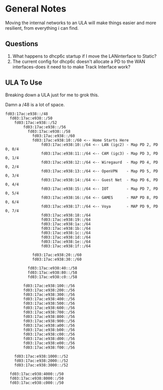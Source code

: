 # General Notes
Moving the internal networks to an ULA will make things easier and more resilient, from everything i can find.

## Questions
1) What happens to dhcp6c startup if I move the LANinterface to Static?
2) The current config for dhcp6c doesn't allocate a PD to the WAN interfaces-does it need to to make Track Interface work?

## ULA To Use
Breaking down a ULA just for me to grok this.

Damn a /48 is a lot of space.

```
fd03:17ac:e938::/48
  fd03:17ac:e938::/50
    fd03:17ac:e938::/52
        fd03:17ac:e938::/56
          fd03:17ac:e938::/58
            fd03:17ac:e938::/60 
            fd03:17ac:e938:10::/60 <-- Home Starts Here
                fd03:17ac:e938:10::/64 <-- LAN (igc2) - Map PD 2, PD 0, 0/4
                fd03:17ac:e938:11::/64 <-- CAM (igc3) - Map PD 3, PD 0, 1/4
                fd03:17ac:e938:12::/64 <-- Wiregaurd  - Map PD 4, PD 0, 2/4
                fd03:17ac:e938:13::/64 <-- OpenVPN    - Map PD 5, PD 0, 3/4
                fd03:17ac:e938:14::/64 <-- Guest Net  - Map PD 6, PD 0, 4/4
                fd03:17ac:e938:15::/64 <-- IOT        - Map PD 7, PD 0, 5/4
                fd03:17ac:e938:16::/64 <-- GAMES      - MAP PD 8, PD 0, 6/4
                fd03:17ac:e938:17::/64 <-- Voya       - MAP PD 9, PD 0, 7/4
                fd03:17ac:e938:18::/64
                fd03:17ac:e938:19::/64
                fd03:17ac:e938:1a::/64
                fd03:17ac:e938:1b::/64
                fd03:17ac:e938:1c::/64
                fd03:17ac:e938:1d::/64
                fd03:17ac:e938:1e::/64
                fd03:17ac:e938:1f::/64

            fd03:17ac:e938:20::/60
            fd03:17ac:e938:30::/60

          fd03:17ac:e938:40::/58
          fd03:17ac:e938:80::/58
          fd03:17ac:e938:c0::/58

        fd03:17ac:e938:100::/56
        fd03:17ac:e938:200::/56
        fd03:17ac:e938:300::/56
        fd03:17ac:e938:400::/56
        fd03:17ac:e938:500::/56
        fd03:17ac:e938:600::/56
        fd03:17ac:e938:700::/56
        fd03:17ac:e938:800::/56
        fd03:17ac:e938:900::/56
        fd03:17ac:e938:a00::/56
        fd03:17ac:e938:b00::/56
        fd03:17ac:e938:c00::/56
        fd03:17ac:e938:d00::/56
        fd03:17ac:e938:e00::/56
        fd03:17ac:e938:f00::/56

    fd03:17ac:e938:1000::/52
    fd03:17ac:e938:2000::/52
    fd03:17ac:e938:3000::/52

  fd03:17ac:e938:4000::/50
  fd03:17ac:e938:8000::/50
  fd03:17ac:e938:c000::/50
